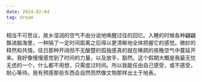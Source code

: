 ```yaml
---
date: 2024-02-04
tag: dream
---
```

相当不可思议，故乡湿润的空气不由分说地唤醒过往的回忆。入睡的时候各种翩翩飘进脑海里，一种隔了一定时间距离之后得以更清晰地全体把握它的感觉。微妙的释然和共情。往日那种开阔但不无酸楚的孤独感真的就在稀疏的夜晚空气中蔓延开来。我好像慢慢感觉到了时间的力量，以及放手，豁然。这个假期大概是我最无忧无虑的一个，什么都不用想，只需度过时间。所以我能任由自己感受，或不感受，耐心等待。我有预感那些东西会自然而然像文物那样出土于地表。